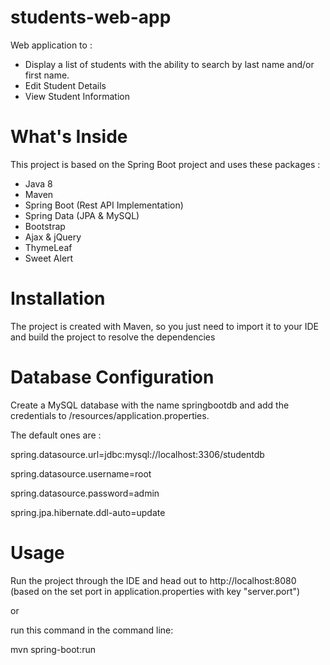 # students-web-app
 Web application to :
- Display a list of students with the ability to search by last name and/or first name. 
- Edit Student Details
- View Student Information 
 
# What's Inside

This project is based on the Spring Boot project and uses these packages :

- Java 8
- Maven
- Spring Boot (Rest API Implementation)
- Spring Data (JPA & MySQL)
- Bootstrap
- Ajax & jQuery
- ThymeLeaf
- Sweet Alert

# Installation
The project is created with Maven, so you just need to import it to your IDE and build the project to resolve the dependencies

# Database Configuration

Create a MySQL database with the name springbootdb and add the credentials to /resources/application.properties.

The default ones are :

spring.datasource.url=jdbc:mysql://localhost:3306/studentdb

spring.datasource.username=root

spring.datasource.password=admin

spring.jpa.hibernate.ddl-auto=update

# Usage

Run the project through the IDE and head out to http://localhost:8080 (based on the set port in application.properties with key "server.port")

or

run this command in the command line:

mvn spring-boot:run